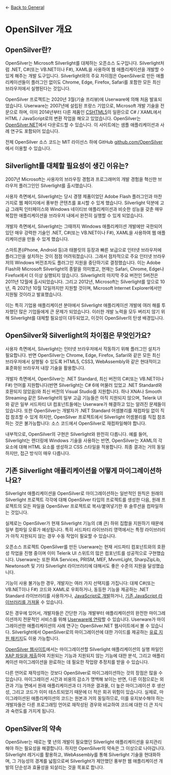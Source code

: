 ← [Back to General](/docs/9/1)
# OpenSilver 개요

## OpenSilver란?

OpenSilver는 Microsoft Silverlight를 대체하는 오픈소스 도구입니다. Silverlight처럼 .NET, C#(또는 VB.NET이나 F#), XAML을 사용하여 웹 애플리케이션을 개발할 수 있게 해주는 개발 도구입니다. Silverlight와의 주요 차이점은 OpenSilver로 만든 애플리케이션들이 플러그인 없이도 Chrome, Edge, Firefox, Safari를 포함한 모든 최신 브라우저에서 실행된다는 것입니다.

OpenSilver 프로젝트는 2020년 3월(기술 프리뷰)에 Userware에 의해 처음 발표되었습니다. Userware는 2007년에 설립된 프랑스 기업으로, Microsoft 개발 기술을 전문으로 하며, 이미 2014년부터 다른 제품인 [CSHTML5](http://cshtml5.com)의 일환으로 C# / XAML에서 HTML / JavaScript로의 변환 작업을 해오고 있었습니다.
OpenSilver는 [OpenSilver.NET](https://OpenSilver.NET)에서 다운로드할 수 있습니다. 이 사이트에는 샘플 애플리케이션과 사례 연구도 포함되어 있습니다.

전체 OpenSilver 소스 코드는 MIT 라이선스 하에 GitHub [github.com/OpenSilver](https://github.com/OpenSilver)에서 이용할 수 있습니다.

## Silverlight를 대체할 필요성이 생긴 이유는?

2007년 Microsoft는 사용자의 브라우징 경험과 프로그래머의 개발 경험을 혁신한 브라우저 플러그인인 Silverlight를 출시했습니다.

사용자 측면에서, Silverlight는 당시 경쟁 제품이었던 Adobe Flash 플러그인과 마찬가지로 웹 페이지에서 풍부한 콘텐츠를 표시할 수 있게 했습니다. Silverlight 덕분에 고급 그래픽 인터페이스와 Windows 네이티브 애플리케이션과 비슷한 성능을 갖춘 매우 복잡한 애플리케이션을 브라우저 내에서 완전히 실행할 수 있게 되었습니다.

개발자 측면에서, Silverlight는 그때까지 Windows 애플리케이션 개발에만 국한되어 있던 매우 강력한 기술인 .NET, C#(또는 VB.NET이나 F#), XAML을 사용하여 웹 애플리케이션을 만들 수 있게 했습니다.

스마트폰(iPhone, Android 등)과 태블릿의 등장과 빠른 보급으로 인터넷 브라우저에 플러그인을 설치하는 것이 점점 어려워졌습니다. 그래서 점차적으로 주요 인터넷 브라우저의 Windows 버전조차도 플러그인 지원을 중단하기로 결정했습니다. 이는 Adobe Flash와 Microsoft Silverlight의 종말을 의미했고, 현재는 Safari, Chrome, Edge나 Firefox에서 더 이상 실행되지 않습니다. Silverlight의 마지막 주요 버전인 5버전은 2011년 12월에 출시되었습니다. 그리고 2012년, Microsoft는 Silverlight를 앞으로 10년, 즉 2021년 10월 12일까지만 지원할 것이며, Microsoft Internet Explorer에서만 지원될 것이라고 발표했습니다.

이는 특히 기업용 애플리케이션 분야에서 Silverlight 애플리케이션 개발에 여러 해를 투자했던 많은 기업들에게 큰 문제가 되었습니다. 이러한 개발 노력을 모두 버리지 않기 위해 Silverlight를 대체할 필요성이 대두되었고, 이것이 OpenSilver의 탄생 배경입니다.

## OpenSilver와 Silverlight의 차이점은 무엇인가요?

사용자 측면에서, Silverlight는 인터넷 브라우저에서 작동하기 위해 플러그인 설치가 필요합니다. 반면 OpenSilver는 Chrome, Edge, Firefox, Safari와 같은 모든 최신 브라우저에서 실행될 수 있도록 HTML5, CSS3, WebAssembly와 같은 현대적이고 표준화된 브라우저 내장 기술을 활용합니다.

개발자 측면에서, OpenSilver는 .NET Standard, 최신 버전의 C#(또는 VB.NET이나 F#) 언어를 지원합니다(반면 Silverlight는 C# 6에 머물러 있었고 .NET Standard와 호환되지 않았음)와 최신 버전의 Visual Studio를 지원합니다. 하나 XNA나 Smooth Streaming 같은 Silverlight의 일부 고급 기능들은 아직 지원되지 않으며, Telerik UI와 같은 일부 서드파티 UI 컴포넌트들에는 Userware가 해결하고 있는 알려진 문제들이 있습니다. 또한 OpenSilver는 개발자가 .NET Standard 어셈블리를 재컴파일 없이 직접 참조할 수 있게 하지만, OpenSilver 프로젝트에서 Silverlight 어셈블리를 직접 참조하는 것은 불가능합니다: 소스 코드에서 OpenSilver로 재컴파일해야 합니다.

내부적으로, OpenSilver의 구현은 Silverlight와 완전히 다릅니다. 예를 들어, Silverlight는 렌더링에 Windows 기술을 사용하는 반면, OpenSilver는 XAML의 각 요소에 대해 HTML 요소를 생성하고 CSS 스타일을 적용합니다. 최종 결과는 거의 동일하지만, 접근 방식이 매우 다릅니다.

## 기존 Silverlight 애플리케이션을 어떻게 마이그레이션하나요?

Silverlight 애플리케이션을 OpenSilver로 마이그레이션하는 일반적인 원칙은 원래의 Silverlight 프로젝트 각각에 대해 OpenSilver 타입의 프로젝트를 생성한 다음, 원래 프로젝트의 모든 파일을 OpenSilver 프로젝트로 복사/붙여넣기한 후 솔루션을 컴파일하는 것입니다.

실제로는 OpenSilver가 현재 Silverlight 기능의 (꽤 큰) 하위 집합을 지원하기 때문에 일부 컴파일 오류가 예상됩니다. 특히 서드파티 라이브러리 영역에서는 특정 라이브러리가 아직 지원되지 않는 경우 수동 작업이 필요할 수 있습니다.

오픈소스 프로젝트 OpenSilver를 만든 Userware는 현재 서드파티 컴포넌트와의 호환성 작업을 진행 중이며 이미 Telerik UI 스위트의 많은 컴포넌트를 성공적으로 구현했습니다. Userware는 또한 RIA Services, PRISM, MEF, MvvmLight, SharpZipLib, Newtonsoft 및 기타 Silverlight 라이브러리에 대해서도 좋은 수준의 지원을 달성했습니다.

기능이 사용 불가능한 경우, 개발자는 여러 가지 선택지를 가집니다: 대체 C#(또는 VB.NET이나 F#) 코드와 XAML로 우회하거나, 동등한 기능을 제공하는 .NET Standard 라이브러리를 사용하거나, [JavaScript로 개발](javascript-interop-and-libraries.md)하거나, [기존 JavaScript 라이브러리를 가져올](javascript-interop-and-libraries.md#how-to-import-javascript-libraries) 수 있습니다.

모든 경우에 있어서, 개발자들은 간단한 기능 개발부터 애플리케이션의 완전한 마이그레이션까지 전문적인 서비스를 위해 [Userware에 연락](https://www.opensilver.net/contact.aspx)할 수 있습니다. Userware가 마이그레이션한 애플리케이션의 사례 연구는 OpenSilver.NET 웹사이트에서 볼 수 있습니다. Silverlight에서 OpenSilver로의 마이그레이션에 대한 가이드를 제공하는 [유료 지원 패키지](https://www.opensilver.net/links/migration-package.aspx)도 이용 가능합니다.

[OpenSilver 웹사이트](https://www.opensilver.net)에서는 마이그레이션할 Silverlight 애플리케이션의 실행 파일인 [XAP 파일을 제출](https://www.opensilver.net/migrate/upload-xap.aspx)하여 지원되는 기능과 지원되지 않는 기능에 대한 분석, 그리고 애플리케이션 마이그레이션을 완료하는 데 필요한 작업량 추정치를 받을 수 있습니다.

다른 언어로 재작성하는 것보다 OpenSilver로 마이그레이션하는 것의 장점은 많을 수 있습니다. 마이그레이션 시간과 비용의 감소가 명백해 보이는 반면, 다른 이점으로는 외관과 기능 면에서 원래 애플리케이션과 더 가까운 결과물, 더 높은 마이그레이션 후 생산성, 그리고 코드가 이미 테스트되었기 때문에 더 적은 회귀 위험이 있습니다. 실제로, 마이그레이션된 애플리케이션의 코드는 원본과 거의 동일하므로, 이를 유지보수해야 하는 개발자들은 다른 프로그래밍 언어로 재작성된 경우와 비교하여 코드에 대한 더 큰 지식과 숙련도를 가지게 됩니다.

## OpenSilver의 약속

OpenSilver는 때로는 몇 년의 개발이 필요했던 Silverlight 애플리케이션을 유지관리해야 하는 필요성을 해결합니다. 하지만 OpenSilver의 약속은 그 이상으로 나아갑니다. Silverlight 레거시를 활용하고, WebAssembly를 통해 Silverlight 기술을 현대화하며, 그 가능성의 경계를 넓힘으로써 Silverlight가 제안했던 풍부한 웹 애플리케이션 개발의 단순성과 효율성을 되살리는 것을 목표로 합니다.